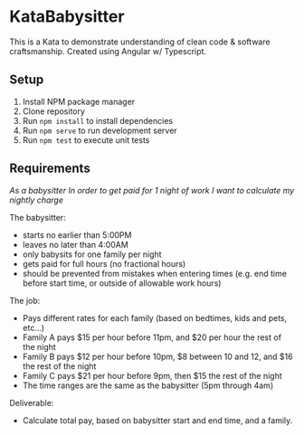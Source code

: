 # KataBabysitter

This is a Kata to demonstrate understanding of clean code & software craftsmanship. Created using Angular w/ Typescript.

## Setup

1. Install NPM package manager
2. Clone repository
3. Run `npm install` to install dependencies
4. Run `npm serve` to run development server
5. Run `npm test` to execute unit tests

## Requirements

_As a babysitter
In order to get paid for 1 night of work
I want to calculate my nightly charge_

The babysitter:
- starts no earlier than 5:00PM
- leaves no later than 4:00AM
- only babysits for one family per night
- gets paid for full hours (no fractional hours)
- should be prevented from mistakes when entering times (e.g. end time before start time, or outside of allowable work hours)

The job:
- Pays different rates for each family (based on bedtimes, kids and pets, etc...)
- Family A pays $15 per hour before 11pm, and $20 per hour the rest of the night
- Family B pays $12 per hour before 10pm, $8 between 10 and 12, and $16 the rest of the night
- Family C pays $21 per hour before 9pm, then $15 the rest of the night
- The time ranges are the same as the babysitter (5pm through 4am)

Deliverable:
- Calculate total pay, based on babysitter start and end time, and a family.

